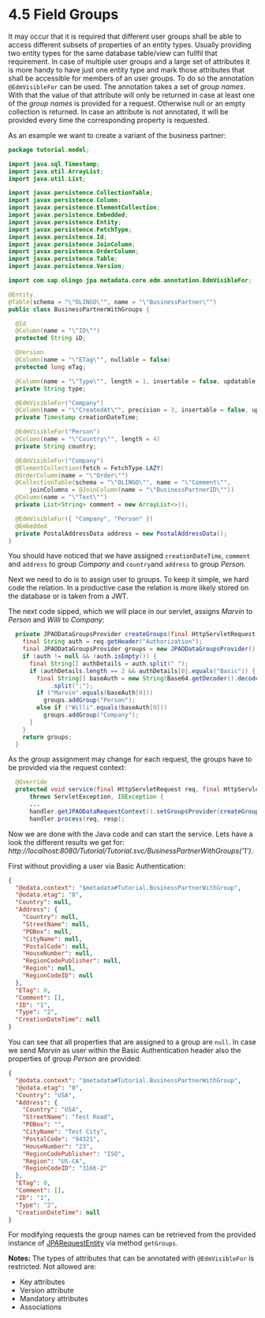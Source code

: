 # 4.5 Field Groups

It may occur that it is required that different user groups shall be able to access different subsets of properties of an entity types. Usually providing two entity types for the same database table/view can fullfil that requirement. In case of multiple user groups and a large set of attributes it is more handy to have just one entity type and mark those attributes that shall be accessible for members of an user groups. To do so the annotation `@EdmVisibleFor` can be used. The annotation takes a set of _group names_. With that the value of that attribute will only be returned in case at least one of the _group names_ is provided for a request. Otherwise null or an empty collection is returned. In case an attribute is not annotated, it will be provided every time the corresponding property is requested.

As an example we want to create a variant of the business partner:

```Java
package tutorial.model;

import java.sql.Timestamp;
import java.util.ArrayList;
import java.util.List;

import javax.persistence.CollectionTable;
import javax.persistence.Column;
import javax.persistence.ElementCollection;
import javax.persistence.Embedded;
import javax.persistence.Entity;
import javax.persistence.FetchType;
import javax.persistence.Id;
import javax.persistence.JoinColumn;
import javax.persistence.OrderColumn;
import javax.persistence.Table;
import javax.persistence.Version;

import com.sap.olingo.jpa.metadata.core.edm.annotation.EdmVisibleFor;

@Entity
@Table(schema = "\"OLINGO\"", name = "\"BusinessPartner\"")
public class BusinessPartnerWithGroups {

  @Id
  @Column(name = "\"ID\"")
  protected String iD;

  @Version
  @Column(name = "\"ETag\"", nullable = false)
  protected long eTag;

  @Column(name = "\"Type\"", length = 1, insertable = false, updatable = false, nullable = false)
  private String type;

  @EdmVisibleFor("Company")
  @Column(name = "\"CreatedAt\"", precision = 3, insertable = false, updatable = false)
  private Timestamp creationDateTime;

  @EdmVisibleFor("Person")
  @Column(name = "\"Country\"", length = 4)
  private String country;

  @EdmVisibleFor("Company")
  @ElementCollection(fetch = FetchType.LAZY)
  @OrderColumn(name = "\"Order\"")
  @CollectionTable(schema = "\"OLINGO\"", name = "\"Comment\"",
      joinColumns = @JoinColumn(name = "\"BusinessPartnerID\""))
  @Column(name = "\"Text\"")
  private List<String> comment = new ArrayList<>();

  @EdmVisibleFor({ "Company", "Person" })
  @Embedded
  private PostalAddressData address = new PostalAddressData();
}
```

You should have noticed that we have assigned `creationDateTime`, `comment` and `address` to group _Company_ and `country`and `address` to group _Person_. 

Next we need to do is to assign user to groups. To keep it simple, we hard code the relation. In a productive case the relation is more likely stored on the database or is taken from a JWT.

The next code sipped, which we will place in our servlet, assigns _Marvin_ to _Person_ and _Willi_ to _Company_:

```Java
  private JPAODataGroupsProvider createGroups(final HttpServletRequest req) {
    final String auth = req.getHeader("Authorization");
    final JPAODataGroupsProvider groups = new JPAODataGroupsProvider();
    if (auth != null && !auth.isEmpty()) {
      final String[] authDetails = auth.split(" ");
      if (authDetails.length == 2 && authDetails[0].equals("Basic")) {
        final String[] baseAuth = new String(Base64.getDecoder().decode(authDetails[1]), StandardCharsets.UTF_8)
            .split(":");
        if ("Marvin".equals(baseAuth[0]))
          groups.addGroup("Person");
        else if ("Willi".equals(baseAuth[0]))
          groups.addGroup("Company");
      }
    }
    return groups;
  }
```

As the group assignment may change for each request, the groups have to be provided via the request context:

```Java
  @Override
  protected void service(final HttpServletRequest req, final HttpServletResponse resp)
      throws ServletException, IOException {
      ...
      handler.getJPAODataRequestContext().setGroupsProvider(createGroups(req));
      handler.process(req, resp);
```

Now we are done with the Java  code and can start the service. Lets have a look the different results we get for:
_http://localhost:8080/Tutorial/Tutorial.svc/BusinessPartnerWithGroups('1')_.

First without providing a user via Basic Authentication:

```Json
{
  "@odata.context": "$metadata#Tutorial.BusinessPartnerWithGroup",
  "@odata.etag": "0",
  "Country": null,
  "Address": {
    "Country": null,
    "StreetName": null,
    "POBox": null,
    "CityName": null,
    "PostalCode": null,
    "HouseNumber": null,
    "RegionCodePublisher": null,
    "Region": null,
    "RegionCodeID": null
  },
  "ETag": 0,
  "Comment": [],
  "ID": "1",
  "Type": "2",
  "CreationDateTime": null
}
```

You can see that all properties that are assigned to a group are `null`.
In case we send _Marvin_  as user within the Basic Authentication header also the properties of group _Person_ are provided:

```Json
{
  "@odata.context": "$metadata#Tutorial.BusinessPartnerWithGroup",
  "@odata.etag": "0",
  "Country": "USA",
  "Address": {
    "Country": "USA",
    "StreetName": "Test Road",
    "POBox": "",
    "CityName": "Test City",
    "PostalCode": "94321",
    "HouseNumber": "23",
    "RegionCodePublisher": "ISO",
    "Region": "US-CA",
    "RegionCodeID": "3166-2"
  },
  "ETag": 0,
  "Comment": [],
  "ID": "1",
  "Type": "2",
  "CreationDateTime": null
}
```

For modifying requests the group names can be retrieved from the
 provided instance of [JPARequestEntity](../../../jpa/odata-jpa-processor/src/main/java/com/sap/olingo/jpa/processor/core/processor/JPARequestEntity.java) via method `getGroups`.

__Notes:__ The types of attributes that can be annotated with `@EdmVisibleFor` is restricted. Not allowed are:

* Key attributes
* Version attribute
* Mandatory attributes
* Associations
